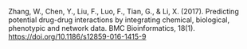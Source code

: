 Zhang, W., Chen, Y., Liu, F., Luo, F., Tian, G., & Li, X. (2017). Predicting potential drug-drug interactions by integrating chemical, biological, phenotypic and network data. BMC Bioinformatics, 18(1). https://doi.org/10.1186/s12859-016-1415-9
